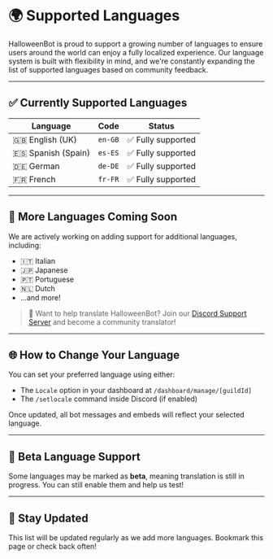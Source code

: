 # 🌍 Supported Languages

HalloweenBot is proud to support a growing number of languages to ensure users around the world can enjoy a fully localized experience. Our language system is built with flexibility in mind, and we're constantly expanding the list of supported languages based on community feedback.

---

## ✅ Currently Supported Languages

| Language | Code    | Status      |
|----------|---------|-------------|
| 🇬🇧 English (UK) | `en-GB` | ✅ Fully supported |
| 🇪🇸 Spanish (Spain) | `es-ES` | ✅ Fully supported |
| 🇩🇪 German | `de-DE` | ✅ Fully supported |
| 🇫🇷 French | `fr-FR` | ✅ Fully supported |

---

## 🚧 More Languages Coming Soon

We are actively working on adding support for additional languages, including:

- 🇮🇹 Italian
- 🇯🇵 Japanese
- 🇵🇹 Portuguese
- 🇳🇱 Dutch
- ...and more!

> 💬 Want to help translate HalloweenBot? Join our [Discord Support Server](https://halloweenbot.com/redirects/discord) and become a community translator!

---

## 🌐 How to Change Your Language

You can set your preferred language using either:

- The `Locale` option in your dashboard at `/dashboard/manage/[guildId]`
- The `/setlocale` command inside Discord (if enabled)

Once updated, all bot messages and embeds will reflect your selected language.

---

## 🧪 Beta Language Support

Some languages may be marked as **beta**, meaning translation is still in progress. You can still enable them and help us test!

---

## 📢 Stay Updated

This list will be updated regularly as we add more languages. Bookmark this page or check back often!

